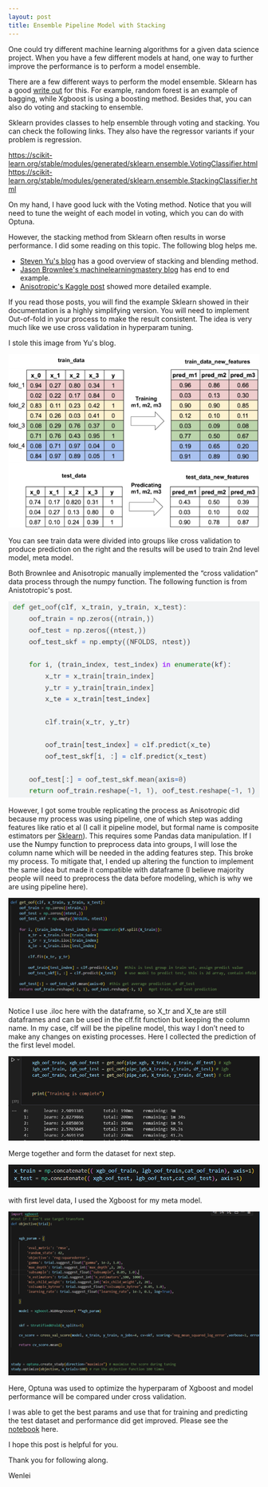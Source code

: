 ```yaml
---
layout: post
title: Ensemble Pipeline Model with Stacking
---
```


One could try different machine learning algorithms for a given data science project. When you have a few different models at hand, one way to further improve the performance is to perform a model ensemble.  

There are a few different ways to perform the model ensemble.  Sklearn has a good [write out](https://scikit-learn.org/stable/modules/ensemble.html) for this. For example, random forest is an example of bagging, while Xgboost is using a boosting method. Besides that, you can also do voting and stacking to ensemble.  

Sklearn provides classes to help ensemble through voting and stacking.  You can check the following links. They also have the regressor variants if your problem is regression.  

<https://scikit-learn.org/stable/modules/generated/sklearn.ensemble.VotingClassifier.html>  
<https://scikit-learn.org/stable/modules/generated/sklearn.ensemble.StackingClassifier.html>  

On my hand, I have good luck with the Voting method.  Notice that you will need to tune the weight of each model in voting, which you can do with Optuna.  

However, the stacking method from Sklearn often results in worse performance. I did some reading on this topic.  The following blog helps me.  

* [Steven Yu's blog](https://medium.com/@stevenyu530_73989/stacking-and-blending-intuitive-explanation-of-advanced-ensemble-methods-46b295da413c) has a good overview of stacking and blending method.  
* [Jason Brownlee's machinelearningmastery blog](https://machinelearningmastery.com/out-of-fold-predictions-in-machine-learning/) has end to end example.
* [Anisotropic's Kaggle post](https://www.kaggle.com/code/arthurtok/introduction-to-ensembling-stacking-in-python#Second-Level-Predictions-from-the-First-level-Output) showed more detailed example.  

If you read those posts, you will find the example Sklearn showed in their documentation is a highly simplifying version. You will need to implement Out-of-fold in your process to make the result consistent.  The idea is very much like we use cross validation in hyperparam tuning.  

I stole this image from Yu's blog.   

<img src="/images/blog60/1_stacking_flow.png">   

You can see train data were divided into groups like cross validation to produce prediction on the right and the results will be used to train 2nd level model, meta model.   

Both Brownlee and Anisotropic manually implemented the “cross validation” data process through the numpy function. The following function is from Anistotropic's post.  

<img src="/images/blog60/2_old_method.png">   

However, I got some trouble replicating the process as Anisotropic did because my process was using pipeline, one of which step was adding features like ratio et al (I call it pipeline model, but formal name is composite estimators per [Sklearn]( https://scikit-learn.org/stable/modules/compose.html#)).  This requires some Pandas data manipulation.  If I use the Numpy function to preprocess data into groups, I will lose the column name which will be needed in the adding features step. This broke my process.  To mitigate that, I ended up altering the function to implement the same idea but made it compatible with dataframe (I believe majority people will need to preprocess the data before modeling, which is why we are using pipeline here).   

<img src="/images/blog60/3_new_function.png">  

Notice I use .iloc here with the dataframe, so X_tr and X_te are still dataframes and can be used in the clf.fit function but keeping the column name. In my case, clf will be the pipeline model, this way I don’t need to make any changes on existing processes.  Here I collected the prediction of the first level model.   

<img src="/images/blog60/4_get_prediction.png">   

Merge together and form the dataset for next step.  

<img src="/images/blog60/5_combine_predicton.png">  

with first level data, I used the Xgboost for my meta model.  

<img src="/images/blog60/6_final_tuning.png">   

Here, Optuna was used to optimize the hyperparam of Xgboost and model performance will be compared under cross validation.  

I was able to get the best params and use that for training and predicting the test dataset and performance did get improved.  Please see the [notebook](/Files/Abalone_emsemble_stacking2.ipynb) here.  

I hope this post is helpful for you.  

Thank you for following along. 

Wenlei
